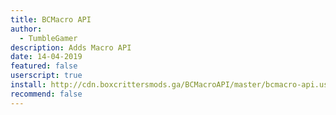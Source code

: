 ```yaml
---
title: BCMacro API
author:
  - TumbleGamer
description: Adds Macro API
date: 14-04-2019
featured: false
userscript: true
install: http://cdn.boxcrittersmods.ga/BCMacroAPI/master/bcmacro-api.user.js
recommend: false
---
```

